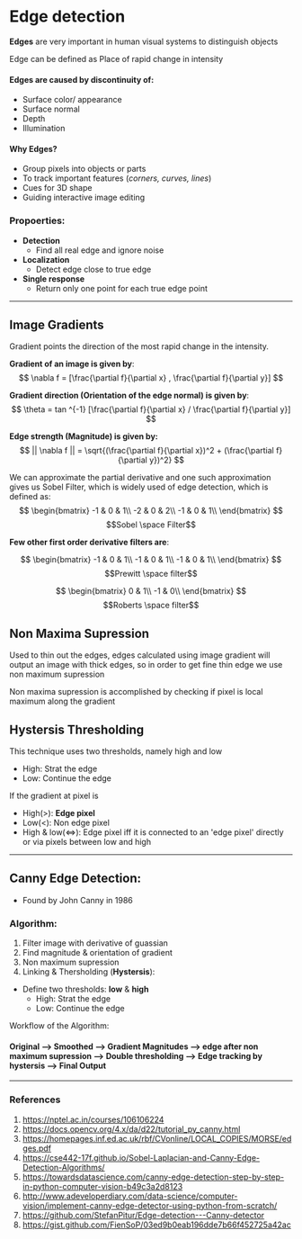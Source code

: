 # Edge detection

**Edges** are very important in human visual systems to distinguish objects

Edge can be defined as Place of rapid change in intensity

#### **Edges are caused by discontinuity of:**

- Surface color/ appearance
- Surface normal
- Depth
- Illumination

#### **Why Edges?**

- Group pixels into objects or parts
- To track important features (*corners, curves, lines*)
- Cues for 3D shape
- Guiding interactive image editing

### **Propoerties:**

- **Detection**
  - Find all real edge and ignore noise
- **Localization**
  - Detect edge close to true edge
- **Single response**
  - Return only one point for each true edge point

----

## **Image Gradients**

Gradient points the direction of the most rapid change in the intensity.

**Gradient of an image is given by**:
$$
\nabla f = [\frac{\partial f}{\partial x} , \frac{\partial f}{\partial y}]
$$

**Gradient direction (Orientation of the edge normal) is given by**:
$$
\theta = tan ^{-1} [\frac{\partial f}{\partial x} / \frac{\partial f}{\partial y}]
$$

**Edge strength (Magnitude) is given by:**
$$
|| \nabla f || = \sqrt{(\frac{\partial f}{\partial x})^2 + (\frac{\partial f}{\partial y})^2}
$$

We can approximate the partial derivative and one such approximation gives us Sobel Filter, which is widely used of edge detection, which is defined as:
$$
\begin{bmatrix}
-1 & 0 & 1\\
-2 & 0 & 2\\
-1 & 0 & 1\\
\end{bmatrix}
$$
$$Sobel \space Filter$$

**Few other first order derivative filters are**:

$$
\begin{bmatrix}
-1 & 0 & 1\\
-1 & 0 & 1\\
-1 & 0 & 1\\
\end{bmatrix}
$$
$$Prewitt \space filter$$

$$
\begin{bmatrix}
0 & 1\\
-1 & 0\\
\end{bmatrix}
$$
$$Roberts \space filter$$

## **Non Maxima Supression**

Used to thin out the edges, edges calculated using image gradient will output an image with thick edges, so in order to get fine thin edge we use non maximum supression

Non maxima supression is accomplished by checking if pixel is local maximum along the gradient

## **Hystersis Thresholding**

This technique uses two thresholds, namely high and low

- High: Strat the edge
- Low: Continue the edge

If the gradient at pixel is

- High(>): **Edge pixel**
- Low(<): Non edge pixel
- High & low(<=>): Edge pixel iff it is connected to an 'edge pixel' directly or via pixels between low and high

----

## **Canny Edge Detection:**

- Found by John Canny in 1986

### **Algorithm:**

1. Filter image with derivative of guassian
2. Find magnitude & orientation  of gradient
3. Non maximum supression
4. Linking & Thersholding (**Hystersis**):

- Define two thresholds: **low** & **high**
  - High: Strat the edge
  - Low: Continue the edge

Workflow of the Algorithm:

#### **Original --> Smoothed --> Gradient Magnitudes --> edge after non maximum supression --> Double thresholding --> Edge tracking by hystersis --> Final Output**

----

### **References**

1. <https://nptel.ac.in/courses/106106224>
2. <https://docs.opencv.org/4.x/da/d22/tutorial_py_canny.html>
3. <https://homepages.inf.ed.ac.uk/rbf/CVonline/LOCAL_COPIES/MORSE/edges.pdf>
4. <https://cse442-17f.github.io/Sobel-Laplacian-and-Canny-Edge-Detection-Algorithms/>
5. <https://towardsdatascience.com/canny-edge-detection-step-by-step-in-python-computer-vision-b49c3a2d8123>
6. <http://www.adeveloperdiary.com/data-science/computer-vision/implement-canny-edge-detector-using-python-from-scratch/>
7. <https://github.com/StefanPitur/Edge-detection---Canny-detector>
8. <https://gist.github.com/FienSoP/03ed9b0eab196dde7b66f452725a42ac>
